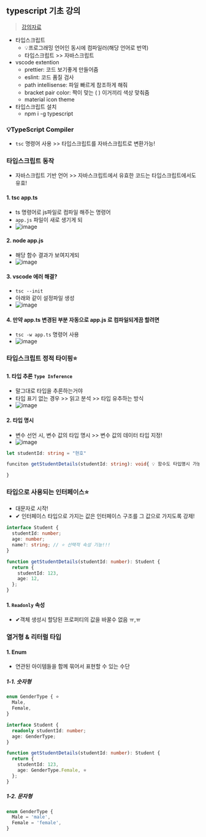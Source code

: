 ## typescript 기초 강의
> [강의자료](https://www.youtube.com/watch?v=VJ8rvsw2j5w&list=PLJf6aFJoJtbUXW6T4lPUk7C66yEneX7MN&index=1)

- 타입스크립트 
  - 💡프로그래밍 언어인 동시에 컴파일러(해당 언어로 번역)
  - 타입스크립트 >> 자바스크립트
- vscode extention
  - prettier: 코드 보기좋게 만들어줌
  - eslint: 코드 품질 검사
  - path intellisense: 파일 빠르게 참조하게 해줘
  - bracket pair color: 짝이 맞는 ( ) 이거끼리 색상 맞춰줌
  - material icon theme
- 타입스크립트 설치
  - npm i -g typescript
  
  
### 💡TypeScript Compiler
- `tsc` 명령어 사용 >> 타입스크립트를 자바스크립트로 변환가능!

### 타입스크립트 동작
- 자바스크립트 기반 언어 >> 자바스크립트에서 유효한 코드는 타입스크립트에서도 유효!
#### 1. tsc app.ts
- ts 명령어로 js파일로 컴파일 해주는 명령어
- `app.js` 파일이 새로 생기게 되
- ![image](https://user-images.githubusercontent.com/61215550/206327265-fb1bf6eb-376f-4a98-b689-6faa7f8a823d.png)
#### 2. node app.js
- 해당 함수 결과가 보여지게되
- ![image](https://user-images.githubusercontent.com/61215550/206327283-cb792fa6-4b8c-4b3c-b4bf-f149e4cfba7a.png)
#### 3. vscode 에러 해결? 
- `tsc --init` 
- 아래와 같이 설정파일 생성
- ![image](https://user-images.githubusercontent.com/61215550/206327441-35d7251d-04de-4cdb-aecb-f0b5ce293bbd.png)
#### 4. 만약 app.ts 변경된 부분 자동으로 app.js 로 컴파일되게끔 할려면
- `tsc -w app.ts` 명령어 사용
- ![image](https://user-images.githubusercontent.com/61215550/206327638-578b5fae-2dd1-47cb-9dae-c4c5f83626a9.png)

### 타입스크립트 정적 타이핑⭐
#### 1. 타입 추론 `Type Inference`
- 말그대로 타입을 추론하는거야
- 타입 표기 없는 경우 >> 읽고 분석 >> 타입 유추하는 방식
- ![image](https://user-images.githubusercontent.com/61215550/206327881-71c0745b-c9e7-4509-a2c9-92675f804e2e.png)
#### 2. 타입 명시
- 변수 선언 시, 변수 값의 타입 명시 >> 변수 값의 데이터 타입 지정!
- ![image](https://user-images.githubusercontent.com/61215550/206328169-ba6a545b-ee0f-44c8-98d0-74166c3b2eb8.png)


```typescript
let studentId: string = "현호"

funciton getStudentDetails(studentId: string): void{ 💡 함수도 타입명시 가능!

}
```
### 타입으로 사용되는 인터페이스⭐
- 대문자로 시작!
- ✔ 인터페이스 타입으로 가지는 값은 인터페이스 구조를 그 값으로 가지도록 강제!


```typescript
interface Student {
  studentId: number;
  age: number;
  name?: string; // ⭐ 선택적 속성 기능!!!
}

function getStudentDetails(studentId: number): Student {
  return {
    studentId: 123,
    age: 12,
  };
}
```

#### 1. `Readonly` 속성
- ✔객체 생성시 할당된 프로퍼티의 값을 바꿀수 없음 ㅠ,ㅠ

### 열거형 & 리터럴 타입
#### 1. Enum 
- 연관된 아이템들을 함께 묶어서 표현할 수 있는 수단

##### 1-1. 숫자형
```typescript
enum GenderType { ⭐
  Male,
  Female,
}

interface Student {
  readonly studentId: number;
  age: GenderType;
}

function getStudentDetails(studentId: number): Student {
  return {
    studentId: 123,
    age: GenderType.Female, ⭐
  };
}
```
##### 1-2. 문자형
```typescript
enum GenderType {
  Male = 'male',
  Female = 'female',
}
```
